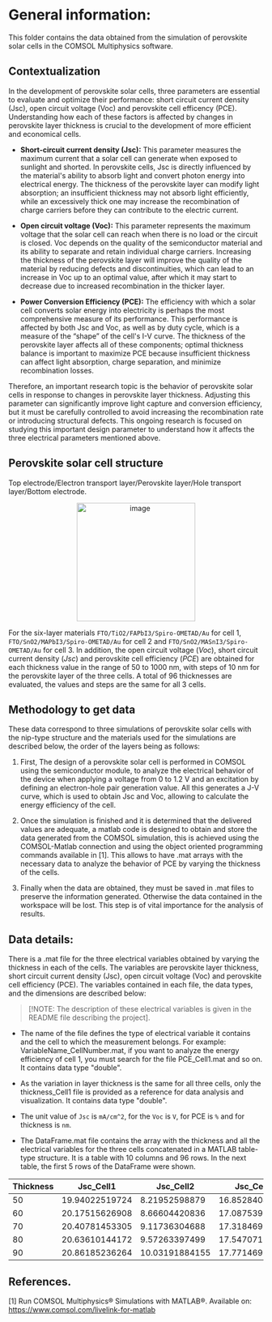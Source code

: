 # General information:

This folder contains the data obtained from the simulation of perovskite solar cells in the COMSOL Multiphysics software. 

## Contextualization

In the development of perovskite solar cells, three parameters are essential to evaluate and optimize their performance: short circuit current density (Jsc), open circuit voltage (Voc) and perovskite cell efficency (PCE). Understanding how each of these factors is affected by changes in perovskite layer thickness is crucial to the development of more efficient and economical cells.

- **Short-circuit current density (Jsc):** This parameter measures the maximum current that a solar cell can generate when exposed to sunlight and shorted. In perovskite cells, Jsc is directly influenced by the material's ability to absorb light and convert photon energy into electrical energy. The thickness of the perovskite layer can modify light absorption; an insufficient thickness may not absorb light efficiently, while an excessively thick one may increase the recombination of charge carriers before they can contribute to the electric current.

- **Open circuit voltage (Voc):** This parameter represents the maximum voltage that the solar cell can reach when there is no load or the circuit is closed.
Voc depends on the quality of the semiconductor material and its ability to separate and retain individual charge carriers. Increasing the thickness of the perovskite layer will improve the quality of the material by reducing defects and discontinuities, which can lead to an increase in Voc up to an optimal value, after which it may start to decrease due to increased recombination in the thicker layer.

- **Power Conversion Efficiency (PCE):** The efficiency with which a solar cell converts solar energy into electricity is perhaps the most comprehensive measure of its performance.
This performance is affected by both Jsc and Voc, as well as by duty cycle, which is a measure of the “shape” of the cell's I-V curve. The thickness of the perovskite layer affects all of these components; optimal thickness balance is important to maximize PCE because insufficient thickness can affect light absorption, charge separation, and minimize recombination losses.

Therefore, an important research topic is the behavior of perovskite solar cells in response to changes in perovskite layer thickness. Adjusting this parameter can significantly improve light capture and conversion efficiency, but it must be carefully controlled to avoid increasing the recombination rate or introducing structural defects. This ongoing research is focused on studying this important design parameter to understand how it affects the three electrical parameters mentioned above. 


## Perovskite solar cell structure

Top electrode/Electron transport layer/Perovskite layer/Hole transport layer/Bottom electrode.

<div align="center">
<img width="234" alt="image" src="https://github.com/Yeraldin771/Yeraldin-Velez-Final/assets/54337606/3c6c767c-7a3f-41ef-8b8c-cf82f9e16ff5">
</div>

For the six-layer materials `FTO/TiO2/FAPbI3/Spiro-OMETAD/Au` for cell 1, `FTO/SnO2/MAPbI3/Spiro-OMETAD/Au` for cell 2 and `FTO/SnO2/MASnI3/Spiro-OMETAD/Au` for cell 3. In addition, the open circuit voltage ($Voc$), short circuit current density ($Jsc$) and perovskite cell efficiency ($PCE$) are obtained for each thickness value in the range of 50 to 1000 nm, with steps of 10 nm for the perovskite layer of the three cells. A total of 96 thicknesses are evaluated, the values and steps are the same for all 3 cells.


## Methodology to get data

These data correspond to three simulations of perovskite solar cells with the nip-type structure and the materials used for the simulations are described below, the order of the layers being as follows: 

1. First, The design of a perovskite solar cell is performed in COMSOL using the semiconductor module, to analyze the electrical behavior of the device when applying a voltage from 0 to 1.2 V and an excitation by defining an electron-hole pair generation value. All this generates a J-V curve, which is used to obtain Jsc and Voc, allowing to calculate the energy efficiency of the cell.

2. Once the simulation is finished and it is determined that the delivered values are adequate, a matlab code is designed to obtain and store the data generated from the COMSOL simulation, this is achieved using the COMSOL-Matlab connection and using the object oriented programming commands available in [1]. This allows to have .mat arrays with the necessary data to analyze the behavior of PCE by varying the thickness of the cells.

3. Finally when the data are obtained, they must be saved in .mat files to preserve the information generated. Otherwise the data contained in the workspace will be lost. This step is of vital importance for the analysis of results.


## Data details:

There is a .mat file for the three electrical variables obtained by varying the thickness in each of the cells. The variables are perovskite layer thickness, short circuit current density (Jsc), open circuit voltage (Voc) and perovskite cell efficiency (PCE). The variables contained in each file, the data types, and the dimensions are described below:

>[!NOTE: The description of these electrical variables is given in the README file describing the project].

  
- The name of the file defines the type of electrical variable it contains and the cell to which the measurement belongs. For example: VariableName_CellNumber.mat, if you want to analyze the energy efficiency of cell 1, you must search for the file PCE_Cell1.mat and so on. It contains data type "double". 

- As the variation in layer thickness is the same for all three cells, only the thickness_Cell1 file is provided as a reference for data analysis and visualization. It contains data type "double".

- The unit value of `Jsc` is `mA/cm^2`, for the `Voc` is `V`, for PCE is `%` and for thickness is `nm`.

- The DataFrame.mat file contains the array with the thickness and all the electrical variables for the three cells concatenated in a MATLAB table-type structure. It is a table with 10 columns and 96 rows. In the next table, the first 5 rows of the DataFrame were shown.

| Thickness |      Jsc_Cell1      |      Jsc_Cell2      |      Jsc_Cell3      | Voc_Cell1 | Voc_Cell2 | Voc_Cell3 |      PCE_Cell1      |      PCE_Cell2      |     PCE_Cell3     |
|------|----------------|----------------|----------------|------|------|------|----------------|----------------|---------------|
|  50  | 19.94022519724 | 8.21952598879  | 16.85284049206 | 1.13 | 1.18 | 1.12 | 12.56372166270 | 6.09742104867  | 10.54211388603|
|  60  | 20.17515626908 | 8.66604420836  | 17.08753905660 | 1.13 | 1.17 | 1.12 | 12.72647365773 | 6.38718580077  | 10.69438351302|
|  70  | 20.40781453305 | 9.11736304688  | 17.31846930643 | 1.13 | 1.17 | 1.12 | 12.88679220048 | 6.67161772282  | 10.84603525199|
|  80  | 20.63610144172 | 9.57263397499  | 17.54707134008 | 1.14 | 1.16 | 1.12 | 13.04543946769 | 6.95249176526  | 10.99537456081|
|  90  | 20.86185236264 | 10.03191884155 | 17.77146930197 | 1.14 | 1.16 | 1.12 | 13.20127519418 | 7.22929013676  | 11.14307464060|


## References.
[1] Run COMSOL Multiphysics® Simulations with MATLAB®. Available on: https://www.comsol.com/livelink-for-matlab
